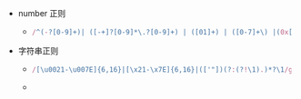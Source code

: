 - number 正则

  - ```javascript
    /^(-?[0-9]+)| ([-+]?[0-9]*\.?[0-9]+) | ([01]+) | ([0-7]+\) |(0x[a-f0-9]{1,2}$)|(^0X[A-F0-9]{1,2}$)|(^[A-F0-9]{1,2}$)|(^[a-f0-9]{1,2})$/g
    ```

- 字符串正则

  - ```javascript
    /[\u0021-\u007E]{6,16}|[\x21-\x7E]{6,16}|(['"])(?:(?!\1).)*?\1/g
    ```

  - 